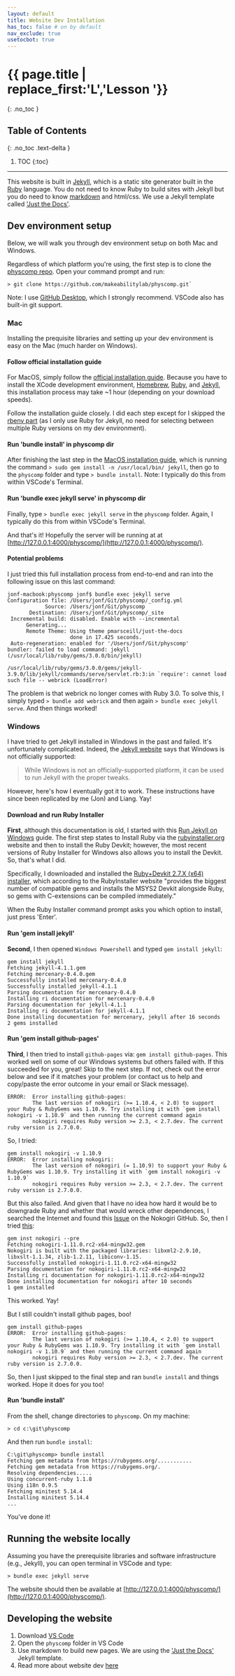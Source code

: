 ```yaml
---
layout: default
title: Website Dev Installation
has_toc: false # on by default
nav_exclude: true
usetocbot: true
---
```


# {{ page.title | replace_first:'L','Lesson '}}
{: .no_toc }

## Table of Contents
{: .no_toc .text-delta }

1. TOC
{:toc}
---

This website is built in [Jekyll](https://jekyllrb.com/), which is a static site generator built in the [Ruby](https://www.ruby-lang.org/en/) language. You do not need to know Ruby to build sites with Jekyll but you do need to know [markdown](https://www.markdownguide.org/) and html/css. We use a Jekyll template called ['Just the Docs'](https://pmarsceill.github.io/just-the-docs/).

## Dev environment setup
Below, we will walk you through dev environment setup on both Mac and Windows. 

Regardless of which platform you're using, the first step is to clone the [physcomp repo](https://github.com/makeabilitylab/physcomp). Open your command prompt and run:

```
> git clone https://github.com/makeabilitylab/physcomp.git`
```

Note: I use [GitHub Desktop](https://desktop.github.com/), which I strongly recommend. VSCode also has built-in git support.

### Mac
Installing the prequisite libraries and setting up your dev environment is easy on the Mac (much harder on Windows). 

#### Follow official installation guide
For MacOS, simply follow the [official installation guide](https://jekyllrb.com/docs/installation/macos/). Because you have to install the XCode development environment, [Homebrew](https://brew.sh/), [Ruby](https://www.ruby-lang.org/en/), and [Jekyll](https://jekyllrb.com/), this installation process may take ~1 hour (depending on your download speeds).

Follow the installation guide closely. I did each step except for I skipped the [rbenv part](https://jekyllrb.com/docs/installation/macos/#rbenv) (as I only use Ruby for Jekyll, no need for selecting between multiple Ruby versions on my dev environment).

#### Run 'bundle install' in physcomp dir
After finishing the last step in the [MacOS installation guide](https://jekyllrb.com/docs/installation/macos/), which is running the command `> sudo gem install -n /usr/local/bin/ jekyll`, then go to the `physcomp` folder and type `> bundle install`. Note: I typically do this from within VSCode's Terminal.

#### Run 'bundle exec jekyll serve' in physcomp dir
Finally, type `> bundle exec jekyll serve` in the `physcomp` folder. Again, I typically do this from within VSCode's Terminal.

And that's it! Hopefully the server will be running at at [http://127.0.0.1:4000/physcomp/](http://127.0.0.1:4000/physcomp/).

#### Potential problems
I just tried this full installation process from end-to-end and ran into the following issue on this last command:

```
jonf-macbook:physcomp jonf$ bundle exec jekyll serve
Configuration file: /Users/jonf/Git/physcomp/_config.yml
            Source: /Users/jonf/Git/physcomp
       Destination: /Users/jonf/Git/physcomp/_site
 Incremental build: disabled. Enable with --incremental
      Generating... 
      Remote Theme: Using theme pmarsceill/just-the-docs
                    done in 17.425 seconds.
 Auto-regeneration: enabled for '/Users/jonf/Git/physcomp'
bundler: failed to load command: jekyll (/usr/local/lib/ruby/gems/3.0.0/bin/jekyll)

/usr/local/lib/ruby/gems/3.0.0/gems/jekyll-3.9.0/lib/jekyll/commands/serve/servlet.rb:3:in `require': cannot load such file -- webrick (LoadError)
```
The problem is that webrick no longer comes with Ruby 3.0. To solve this, I simply typed `> bundle add webrick` and then again `> bundle exec jekyll serve`. And then things worked!

### Windows

I have tried to get Jekyll installed in Windows in the past and failed. It's unfortunately complicated. Indeed, the [Jekyll website](https://jekyllrb.com/docs/installation/windows/) says that Windows is not officially supported:

> While Windows is not an officially-supported platform, it can be used to run Jekyll with the proper tweaks.

However, here's how I eventually got it to work. These instructions have since been replicated by me (Jon) and Liang. Yay!

#### Download and run Ruby Installer
**First**, although this documentation is old, I started with this [Run Jekyll on Windows](https://jekyll-windows.juthilo.com/) guide. The first step states to Install Ruby via the [rubyinstaller.org](http://rubyinstaller.org/downloads/) website and then to install the Ruby Devkit; however, the most recent versions of Ruby Installer for Windows also allows you to install the Devkit. So, that's what I did. 

Specifically, I downloaded and installed the [Ruby+Devkit 2.7.X (x64) installer](https://rubyinstaller.org/downloads/), which according to the RubyInstaller website "provides the biggest number of compatible gems and installs the MSYS2 Devkit alongside Ruby, so gems with C-extensions can be compiled immediately."

When the Ruby Installer command prompt asks you which option to install, just press 'Enter'.

#### Run 'gem install jekyll'
**Second**, I then opened `Windows Powershell` and typed `gem install jekyll`:

```
gem install jekyll
Fetching jekyll-4.1.1.gem
Fetching mercenary-0.4.0.gem
Successfully installed mercenary-0.4.0
Successfully installed jekyll-4.1.1
Parsing documentation for mercenary-0.4.0
Installing ri documentation for mercenary-0.4.0
Parsing documentation for jekyll-4.1.1
Installing ri documentation for jekyll-4.1.1
Done installing documentation for mercenary, jekyll after 16 seconds
2 gems installed
```

#### Run 'gem install github-pages'
**Third**, I then tried to install `github-pages` via: `gem install github-pages`. This worked well on some of our Windows systems but others failed with. If this succeeded for you, great! Skip to the next step. If not, check out the error below and see if it matches your problem (or contact us to help and copy/paste the error outcome in your email or Slack message).

```
ERROR:  Error installing github-pages:
        The last version of nokogiri (>= 1.10.4, < 2.0) to support your Ruby & RubyGems was 1.10.9. Try installing it with `gem install nokogiri -v 1.10.9` and then running the current command again
        nokogiri requires Ruby version >= 2.3, < 2.7.dev. The current ruby version is 2.7.0.0.
```

So, I tried:

```
gem install nokogiri -v 1.10.9
ERROR:  Error installing nokogiri:
        The last version of nokogiri (= 1.10.9) to support your Ruby & RubyGems was 1.10.9. Try installing it with `gem install nokogiri -v 1.10.9`
        nokogiri requires Ruby version >= 2.3, < 2.7.dev. The current ruby version is 2.7.0.0.
```

But this also failed. And given that I have no idea how hard it would be to downgrade Ruby and whether that would wreck other dependences, I searched the Internet and found this [Issue](https://github.com/sparklemotion/nokogiri/issues/1961) on the Nokogiri GitHub. So, then I tried [this](https://github.com/sparklemotion/nokogiri/issues/1961#issuecomment-581851368):

```
gem inst nokogiri --pre
Fetching nokogiri-1.11.0.rc2-x64-mingw32.gem
Nokogiri is built with the packaged libraries: libxml2-2.9.10, libxslt-1.1.34, zlib-1.2.11, libiconv-1.15.
Successfully installed nokogiri-1.11.0.rc2-x64-mingw32
Parsing documentation for nokogiri-1.11.0.rc2-x64-mingw32
Installing ri documentation for nokogiri-1.11.0.rc2-x64-mingw32
Done installing documentation for nokogiri after 10 seconds
1 gem installed
```

This worked. Yay!

But I still couldn't install github pages, boo!

```
gem install github-pages
ERROR:  Error installing github-pages:
        The last version of nokogiri (>= 1.10.4, < 2.0) to support your Ruby & RubyGems was 1.10.9. Try installing it with `gem install nokogiri -v 1.10.9` and then running the current command again
        nokogiri requires Ruby version >= 2.3, < 2.7.dev. The current ruby version is 2.7.0.0.
```

So, then I just skipped to the final step and ran `bundle install` and things worked. Hope it does for you too!

#### Run 'bundle install'
From the shell, change directories to `physcomp`. On my machine:

```
> cd c:\git\physcomp
```

And then run `bundle install`:

```
C:\git\physcomp> bundle install
Fetching gem metadata from https://rubygems.org/...........
Fetching gem metadata from https://rubygems.org/.
Resolving dependencies.....
Using concurrent-ruby 1.1.8
Using i18n 0.9.5
Fetching minitest 5.14.4
Installing minitest 5.14.4
...
```

You've done it!

## Running the website locally
Assuming you have the prerequisite libraries and software infrastructure (e.g., Jekyll), you can open terminal in VSCode and type:

```
> bundle exec jekyll serve 
```
The website should then be available at [http://127.0.0.1:4000/physcomp/](http://127.0.0.1:4000/physcomp/).

## Developing the website
1. Download [VS Code](https://code.visualstudio.com/Download)
2. Open the `physcomp` folder in VS Code
3. Use markdown to build new pages. We are using the ['Just the Docs'](https://pmarsceill.github.io/just-the-docs/) Jekyll template.
4. Read more about website dev [here](website-dev.md)